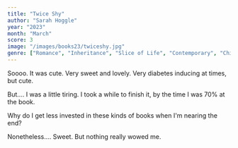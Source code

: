 ```yaml
---
title: "Twice Shy"
author: "Sarah Hoggle"
year: "2023"
month: "March"
score: 3
image: "/images/books23/twiceshy.jpg"
genre: ["Romance", "Inheritance", "Slice of Life", "Contemporary", "Chick Lit"]
---
```


Soooo. It was cute. Very sweet and lovely. Very diabetes inducing at times, but cute.

But.... I was a little tiring. I took a while to finish it, by the time I was 70% at the book.

Why do I get less invested in these kinds of books when I'm nearing the end?

Nonetheless.... Sweet. But nothing really wowed me.
